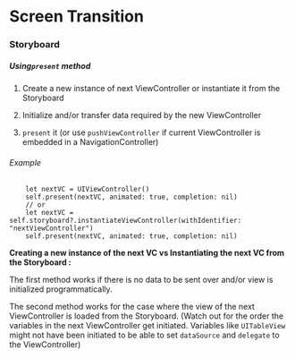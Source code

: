 # Screen Transition

### Storyboard

##### Using`present` method
1. Create a new instance of next ViewController or instantiate it from the Storyboard

2. Initialize and/or transfer data required by the new ViewController  

3. `present` it (or use `pushViewController` if current ViewController is embedded in a NavigationController)

###### Example

```
	let nextVC = UIViewController()
	self.present(nextVC, animated: true, completion: nil)
	// or
	let nextVC = self.storyboard?.instantiateViewController(withIdentifier: "nextViewController")
	self.present(nextVC, animated: true, completion: nil)
``` 

**Creating a new instance of the next VC vs Instantiating the next VC from the Storyboard :** 

The first method works if there is no data to be sent over and/or view is initialized programmatically. 

The second method works for the case where the view of the next ViewController is loaded from the Storyboard. (Watch out for the order the variables in the next ViewController get initiated. Variables like `UITableView` might not have been initiated to be able to set `dataSource` and `delegate` to the ViewController)